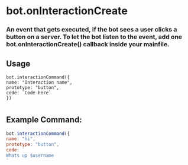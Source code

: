 # bot.onInteractionCreate
### An event that gets executed, if the bot sees a user clicks a button on a server. To let the bot listen to the event, add one bot.onInteractionCreate() callback inside your mainfile.


## Usage
```text
bot.interactionCommand({
name: "Interaction name",
prototype: "button",
code: `Code here`
})
```
#
#

## Example Command:
```javascript
bot.interactionCommand({
name: "hi",
prototype: "button",
code: `
Whats up $username
`
```

